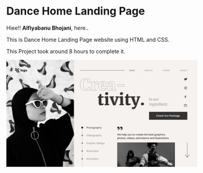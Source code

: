 # Dance Home Landing Page

Hiee!! **Alfiyabanu Bhojani**, here..

This is Dance Home Landing Page website using HTML and CSS.

This Project took around 8 hours to complete it.

![alt text](./image/14.png)

